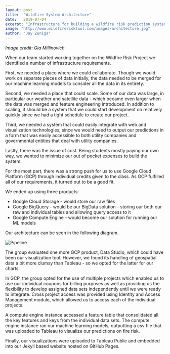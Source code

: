 ```yaml
---
layout: post
title:  "Wildfire System Architecture"
date:   2019-07-04
excerpt: "Infrastructure for building a wildfire risk prediction system."
image: "http://www.wildfirerisktool.com/images/architecture.jpg"
author: "Jay Zuniga"
---
```


_Image credit: Gia Millinovich_

When our team started working together on the Wildfire Risk Project we identified a number of infrastructure requirements.

First, we needed a place where we could collaborate. Though we would work on separate pieces of data initially, the data needed to be merged for our machine learning models to consider all the data in its entirety.

Second, we needed a place that could scale. Some of our data was large, in particular our weather and satellite data - which became even larger when the data was merged and feature engineering introduced. In addition to scaling, it should be a system that we could start development on relatively quickly since we had a tight schedule to create our project.

Third, we needed a system that could easily integrate with web and visualization technologies, since we would need to output our predictions in a form that was easily accessible to both utility companies and governmental entities that deal with utility companies.

Lastly, there was the issue of cost. Being students mostly paying our own way, we wanted to minimize our out of pocket expenses to build the system.

For the most part, there was a strong push for us to use Google Cloud Platform (GCP) through individual credits given to the class. As GCP fulfilled all of our requirements, it turned out to be a good fit.

We ended up using three products:

* Google Cloud Storage - would store our raw files
* Google BigQuery - would be our BigData solution - storing our both our raw and individual tables and allowing query access to it
* Google Compute Engine - would become our solution for running our ML models

Our architecture can be seen in the following diagram.

![Pipeline](http://www.wildfirerisktool.com/images/pipeline.jpg)

The group evaluated one more GCP product, Data Studio, which could have been our visualization tool. However, we found its handling of geospatial data a bit more clumsy than Tableau - so we opted for the latter for our charts.

In GCP, the group opted for the use of multiple projects which enabled us to use our individual coupons for billing purposes as well as providing us the flexibility to develop assigned data sets independently until we were ready to integrate. Cross project access was provided using Identity and Access Management module, which allowed us to access each of the individual projects.

A compute engine instance accessed a feature table that consolidated all the key features and keys from the individual data sets. The compute engine instance ran our machine learning models, outputting a csv file that was uploaded to Tableau to visualize our predictions on fire risk.

Finally, our visualizations were uploaded to Tableau Public and embedded into our Jekyll based website hosted on GitHub Pages.

